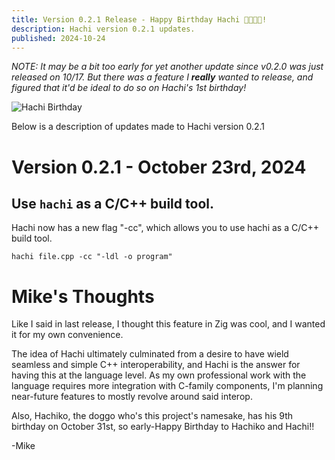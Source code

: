```yaml
---
title: Version 0.2.1 Release - Happy Birthday Hachi 🐺🎂🥳🎉!
description: Hachi version 0.2.1 updates.
published: 2024-10-24
---
```


*NOTE: It may be a bit too early for yet another update since v0.2.0 was just released on 10/17. But there was a feature I **really** wanted to release, and figured that it'd be ideal to do so on Hachi's 1st birthday!*

![Hachi Birthday](/hachi-birthday.png "Hachi's 1st Birthday!!" )

Below is a description of updates made to Hachi version 0.2.1

# Version 0.2.1 - October 23rd, 2024

## Use `hachi` as a C/C++ build tool.

Hachi now has a new flag "-cc", which allows you to use hachi as a C/C++ build tool.

`hachi file.cpp -cc "-ldl -o program"`

# Mike's Thoughts
Like I said in last release, I thought this feature in Zig was cool, and I wanted it for my own convenience. 

The idea of Hachi ultimately culminated from a desire to have wield seamless and simple C++ interoperability, and Hachi is the answer for having this at the language level. As my own professional work with the language requires more integration with C-family components, I'm planning near-future features to mostly revolve around said interop.

Also, Hachiko, the doggo who's this project's namesake, has his 9th birthday on October 31st, so early-Happy Birthday to Hachiko and Hachi!!

-Mike

